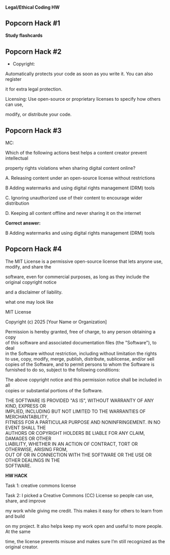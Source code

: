 #### Legal/Ethical Coding HW


## Popcorn Hack #1 



**Study flashcards**



## Popcorn Hack #2

- Copyright: 

Automatically protects your code as soon as you write it. You can also register

 it for extra legal protection.

Licensing: Use open-source or proprietary licenses to specify how others can use, 

modify, or distribute your code.



## Popcorn Hack #3  

MC:

Which of the following actions best helps a content creator prevent intellectual 

property rights violations when sharing digital content online?


A. Releasing content under an open-source license without restrictions

B Adding watermarks and using digital rights management (DRM) tools

C. Ignoring unauthorized use of their content to encourage wider distribution

D. Keeping all content offline and never sharing it on the internet


**Correct answer:** 

B Adding watermarks and using digital rights management (DRM) tools



## Popcorn Hack #4


The MIT License is a permissive open-source license that lets anyone use, modify, and share the 

software, even for commercial purposes, as long as they include the original copyright notice 

and a disclaimer of liability.


what one may look like



MIT License  

Copyright (c) 2025 [Your Name or Organization]  

Permission is hereby granted, free of charge, to any person obtaining a copy  
of this software and associated documentation files (the "Software"), to deal  
in the Software without restriction, including without limitation the rights  
to use, copy, modify, merge, publish, distribute, sublicense, and/or sell  
copies of the Software, and to permit persons to whom the Software is  
furnished to do so, subject to the following conditions:  

The above copyright notice and this permission notice shall be included in all  
copies or substantial portions of the Software.  

THE SOFTWARE IS PROVIDED "AS IS", WITHOUT WARRANTY OF ANY KIND, EXPRESS OR  
IMPLIED, INCLUDING BUT NOT LIMITED TO THE WARRANTIES OF MERCHANTABILITY,  
FITNESS FOR A PARTICULAR PURPOSE AND NONINFRINGEMENT. IN NO EVENT SHALL THE  
AUTHORS OR COPYRIGHT HOLDERS BE LIABLE FOR ANY CLAIM, DAMAGES OR OTHER  
LIABILITY, WHETHER IN AN ACTION OF CONTRACT, TORT OR OTHERWISE, ARISING FROM,  
OUT OF OR IN CONNECTION WITH THE SOFTWARE OR THE USE OR OTHER DEALINGS IN THE  
SOFTWARE.




**HW HACK**


Task 1: creative commons license


Task 2: I picked a Creative Commons (CC) License so people can use, share, and improve

 my work while giving me credit. This makes it easy for others to learn from and build 
 
 on my project. It also helps keep my work open and useful to more people. At the same 
 
 time, the license prevents misuse and makes sure I’m still recognized as the original creator.








